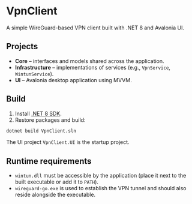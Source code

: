 # VpnClient

A simple WireGuard-based VPN client built with .NET 8 and Avalonia UI.

## Projects
- **Core** – interfaces and models shared across the application.
- **Infrastructure** – implementations of services (e.g., `VpnService`, `WintunService`).
- **UI** – Avalonia desktop application using MVVM.

## Build
1. Install [.NET 8 SDK](https://dotnet.microsoft.com/).
2. Restore packages and build:

```bash
dotnet build VpnClient.sln
```

The UI project `VpnClient.UI` is the startup project.
## Runtime requirements

- `wintun.dll` must be accessible by the application (place it next to the built executable or add it to `PATH`).
- `wireguard-go.exe` is used to establish the VPN tunnel and should also reside alongside the executable.